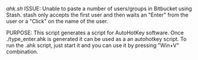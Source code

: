  *ahk.sh*
 ISSUE: Unable to paste a number of users/groups in Bitbucket using Stash. stash only accepts the first user and then waits an "Enter" from the user
 or a "Click" on the name of the user.

 PURPOSE: This script generates a script for AutoHotKey software. Once ./type_enter.ahk is generated it can be used as a an autohotkey script.
 To run the .ahk script, just start it and you can use it by pressing "Win+V" combination.
